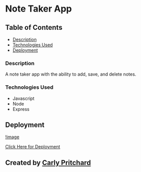 # Note Taker App

## Table of Contents 

- [Description](#description)
- [Technologies Used](#technologiesused)
- [Deployment](#demo)


### Description

A note taker app with the ability to add, save, and delete notes. 


### Technologies Used

- Javascript
- Node
- Express 


## Deployment 

[!image](./public/assets/images/screencapture-note-taker-cjp-herokuapp-notes-2022-09-27-15_57_35.png)

[Click Here for Deployment](https://note-taker-cjp.herokuapp.com/notes)


## Created by [Carly Pritchard](https://github.com/cjpritch)